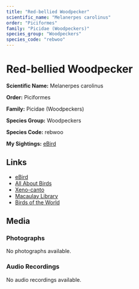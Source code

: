 ```yaml
---
title: "Red-bellied Woodpecker"
scientific_name: "Melanerpes carolinus"
order: "Piciformes"
family: "Picidae (Woodpeckers)"
species_group: "Woodpeckers"
species_code: "rebwoo"
---
```


# Red-bellied Woodpecker

**Scientific Name:** Melanerpes carolinus

**Order:** Piciformes

**Family:** Picidae (Woodpeckers)

**Species Group:** Woodpeckers

**Species Code:** rebwoo

**My Sightings:** [eBird](https://ebird.org/lifelist?r=world&time=life&spp=rebwoo)

## Links
* [eBird](https://ebird.org/species/rebwoo) 
* [All About Birds](https://www.allaboutbirds.org/guide/rebwoo) 
* [Xeno-canto](https://www.xeno-canto.org/species/rebwoo) 
* [Macaulay Library](https://search.macaulaylibrary.org/catalog?taxonCode=rebwoo&sort=rating_rank_desc)
* [Birds of the World](https://birdsoftheworld.org/bow/species/rebwoo)

## Media
### Photographs
No photographs available.

### Audio Recordings
No audio recordings available.
